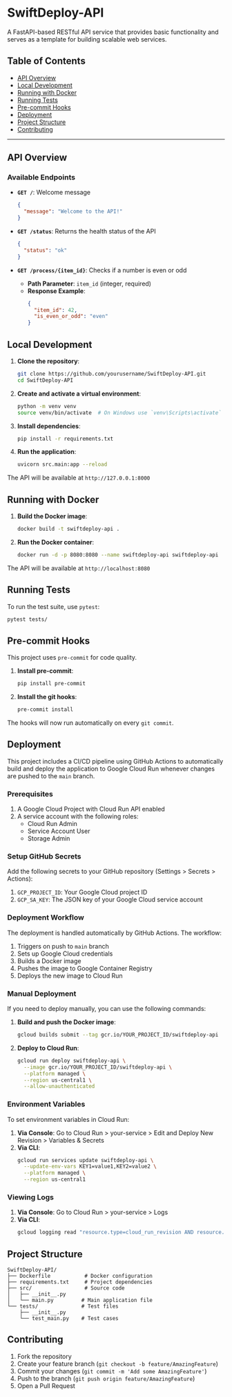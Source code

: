 # SwiftDeploy-API

A FastAPI-based RESTful API service that provides basic functionality and serves as a template for building scalable web services.

## Table of Contents

- [API Overview](#api-overview)
- [Local Development](#local-development)
- [Running with Docker](#running-with-docker)
- [Running Tests](#running-tests)
- [Pre-commit Hooks](#pre-commit-hooks)
- [Deployment](#deployment)
- [Project Structure](#project-structure)
- [Contributing](#contributing)
---

## API Overview

### Available Endpoints

- **`GET /`**: Welcome message
  ```json
  {
    "message": "Welcome to the API!"
  }
  ```

- **`GET /status`**: Returns the health status of the API
  ```json
  {
    "status": "ok"
  }
  ```

- **`GET /process/{item_id}`**: Checks if a number is even or odd
  - **Path Parameter**: `item_id` (integer, required)
  - **Response Example**:
    ```json
    {
      "item_id": 42,
      "is_even_or_odd": "even"
    }
    ```

## Local Development

1. **Clone the repository**:
   ```bash
   git clone https://github.com/yourusername/SwiftDeploy-API.git
   cd SwiftDeploy-API
   ```

2. **Create and activate a virtual environment**:
   ```bash
   python -m venv venv
   source venv/bin/activate  # On Windows use `venv\Scripts\activate`
   ```

3. **Install dependencies**:
   ```bash
   pip install -r requirements.txt
   ```

4. **Run the application**:
   ```bash
   uvicorn src.main:app --reload
   ```

The API will be available at `http://127.0.0.1:8000`

## Running with Docker

1. **Build the Docker image**:
   ```bash
   docker build -t swiftdeploy-api .
   ```

2. **Run the Docker container**:
   ```bash
   docker run -d -p 8080:8080 --name swiftdeploy-api swiftdeploy-api
   ```

The API will be available at `http://localhost:8080`

## Running Tests

To run the test suite, use `pytest`:

```bash
pytest tests/
```

## Pre-commit Hooks

This project uses `pre-commit` for code quality.

1. **Install pre-commit**:
   ```bash
   pip install pre-commit
   ```

2. **Install the git hooks**:
   ```bash
   pre-commit install
   ```

The hooks will now run automatically on every `git commit`.

## Deployment

This project includes a CI/CD pipeline using GitHub Actions to automatically build and deploy the application to Google Cloud Run whenever changes are pushed to the `main` branch.

### Prerequisites

1. A Google Cloud Project with Cloud Run API enabled
2. A service account with the following roles:
   - Cloud Run Admin
   - Service Account User
   - Storage Admin

### Setup GitHub Secrets

Add the following secrets to your GitHub repository (Settings > Secrets > Actions):

1. `GCP_PROJECT_ID`: Your Google Cloud project ID
2. `GCP_SA_KEY`: The JSON key of your Google Cloud service account

### Deployment Workflow

The deployment is handled automatically by GitHub Actions. The workflow:

1. Triggers on push to `main` branch
2. Sets up Google Cloud credentials
3. Builds a Docker image
4. Pushes the image to Google Container Registry
5. Deploys the new image to Cloud Run

### Manual Deployment

If you need to deploy manually, you can use the following commands:

1. **Build and push the Docker image**:
   ```bash
   gcloud builds submit --tag gcr.io/YOUR_PROJECT_ID/swiftdeploy-api
   ```

2. **Deploy to Cloud Run**:
   ```bash
   gcloud run deploy swiftdeploy-api \
     --image gcr.io/YOUR_PROJECT_ID/swiftdeploy-api \
     --platform managed \
     --region us-central1 \
     --allow-unauthenticated
   ```

### Environment Variables

To set environment variables in Cloud Run:

1. **Via Console**: Go to Cloud Run > your-service > Edit and Deploy New Revision > Variables & Secrets
2. **Via CLI**:
   ```bash
   gcloud run services update swiftdeploy-api \
     --update-env-vars KEY1=value1,KEY2=value2 \
     --platform managed \
     --region us-central1
   ```

### Viewing Logs

1. **Via Console**: Go to Cloud Run > your-service > Logs
2. **Via CLI**:
   ```bash
   gcloud logging read "resource.type=cloud_run_revision AND resource.labels.service_name=swiftdeploy-api" --limit=50
   ```

## Project Structure

```
SwiftDeploy-API/
├── Dockerfile           # Docker configuration
├── requirements.txt     # Project dependencies
├── src/                 # Source code
│   ├── __init__.py
│   └── main.py         # Main application file
└── tests/              # Test files
    ├── __init__.py
    └── test_main.py    # Test cases
```

## Contributing

1. Fork the repository
2. Create your feature branch (`git checkout -b feature/AmazingFeature`)
3. Commit your changes (`git commit -m 'Add some AmazingFeature'`)
4. Push to the branch (`git push origin feature/AmazingFeature`)
5. Open a Pull Request


